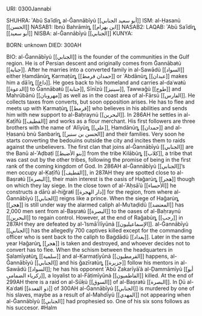 URI: 0300Jannabi

SHUHRA: ʾAbū Saʿīdỉȵ al-Ǧannābīyủ [[أبو سعيد الجنابي]]
ISM: al-Ḥasanủ [[الحسن]]
NASAB1: Ibnủ Bahrāmỉȵ [[ابن بهرام]]
NASAB2:
LAQAB: ʾAbū Saʿīdỉȵ [[أبو سعيد]]
NISBA: al-Ǧannābīyủ [[الجنابي]]
KUNYA: 

BORN: unknown
DIED: 300AH

BIO: al-Ǧannābīyủ [[الجنابي]] is the founder of the communities in the Gulf region. He is of Persian descent and originally comes from Ǧannābaŧủ [[جنابة]]. After he marries into a converted family in al-Sawādủ [[السواد]] either Ḥamdānủȵ Ḳarmaṭủȵ [[حمدان قرمط]] or ʿAbdānủȵ [[عبدان]] makes him a dāʿỉȵ [[داع]]. He goes back to his homeland and carries al-daʿwaŧủ [[الدعوة]] to Ǧannābaŧủ [[جنابة]], Sīnīzủ [[سينيز]], Ṭawwaǧủ [[طوج]] and Mahrūbānủ [[مهروبان]] as well as in the coast area of al-Fārsủ [[الفارس]]. He collects taxes from converts, but soon opposition arises. He has to flee and meets up with Ḳarmaṭủȵ [[قرمط]] who believes in his abilities and sends him with new support to al-Baḥraynủ [[البحرين]]. In 286AH he settles in al-Ḳaṭīfủ [[القطيف]] and works as a flour merchant. His first followers are three brothers with the name of ʿAlīyủȵ [[علي]], Ḥamdānủȵ [[حمدان]] and al-Ḥasanủ bnủ Sanbarỉȵ [[الحسن بن سنبر]] and their families. Very soon he starts converting the bedouins outside the city and incites them to raids against the unbelievers. The first clan that joins al-Ǧannābīyủ [[الجنابي]] are the Banū al-ʾAḍbaṭỉ [[بنو الأضبط]] from the tribe Kilābủȵ [[كلاب]], a tribe that was cast out by the other tribes, following the promise of being in the first rank of the coming kingdom of God. In 286AH al-Ǧannābīyủ [[الجنابي]]’s men occupy al-Ḳaṭīfủ [[القطيف]], in 287AH they are spotted close to al-Baṣraŧủ [[البصرة]], their main interest is the oasis of Haǧarủȵ [[هجر]] though on which they lay siege. In the close town of al-ʾAḥsāʾủ [[الأحساء]] he constructs a dārủ al-hiǧraŧỉ [[دار الهجرة]] for the region, from where al-Ǧannābīyủ [[الجنابي]] reigns like a prince. When the siege of Haǧarủȵ [[هجر]] is still under way the alarmed caliph al-Muʿtaḍidủ [[المعتضد]] has 2,000 men sent from al-Baṣraŧủ [[البصرة]] to the oases of al-Baḥraynủ [[البحرين]] to regain control. However, at the end of Raǧabủȵ [[رجب]] in 287AH they are defeated by al-ʾIsmāʿīlīyūnả [[الإسماعيليون]]. al-Ǧannābīyủ [[الجنابي]] has the allegedly 700 captives killed except for the commanding officer who is sent back to the caliph to Baġdādủ [[بغداد]]. Later in the same year Haǧarủȵ [[هجر]] is taken and destroyed, and whoever decides not to convert has to flee. When the schism between the headquarters in Salamīyaŧủȵ [[سلمية]] and al-Ḳarmaṭīyūnả [[القرمطيون]] happens, al-Ǧannābīyủ [[الجنابي]] and his ǧazīraŧủȵ [[جزيرة]] follow his mentors in al-Sawādủ [[السواد]]; he has his opponent ʾAbū Zakarīyāʾả al-Ḍammāmīyủ [[أبو زكرياء الضمامي]], a loyalist to al-Fāṭimīyūnả [[الفاطميون]] killed. At the end of 299AH there is a raid on al-Sūḳủ [[السوق]] of al-Baṣraŧủ [[البصرة]]. In Ḏū al-Ḳaʿdaŧỉ [[ذو القعدة]] of 300AH al-Ǧannābīyủ [[الجنابي]] is murdered by one of his slaves, maybe as a result of al-Mahdīyủ [[المهدي]] not appearing when al-Ǧannābīyủ [[الجنابي]] had prophesied so. One of his six sons follows as his succesor. #Halm
